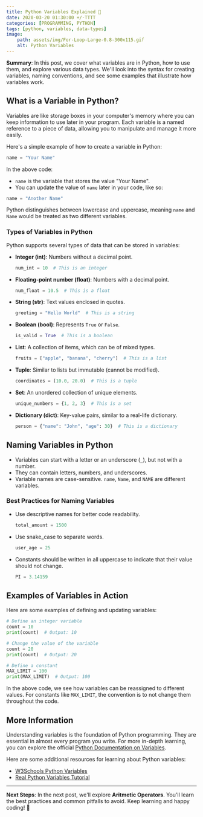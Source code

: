 ```yaml
---
title: Python Variables Explained 🎈
date: 2020-03-20 01:30:00 +/-TTTT
categories: [PROGRAMMING, PYTHON]
tags: [python, variables, data-types]
image:
    path: assets/img/For-Loop-Large-0.8-300x115.gif
    alt: Python Variables
---
```


**Summary**: In this post, we cover what variables are in Python, how to use them, and explore various data types. We'll look into the syntax for creating variables, naming conventions, and see some examples that illustrate how variables work.

## What is a Variable in Python?

Variables are like storage boxes in your computer's memory where you can keep information to use later in your program. Each variable is a named reference to a piece of data, allowing you to manipulate and manage it more easily.

Here's a simple example of how to create a variable in Python:

```python
name = "Your Name"
```

In the above code:
- `name` is the variable that stores the value "Your Name".
- You can update the value of `name` later in your code, like so:

```python
name = "Another Name"
```

Python distinguishes between lowercase and uppercase, meaning `name` and `Name` would be treated as two different variables.

### Types of Variables in Python

Python supports several types of data that can be stored in variables:

- **Integer (int)**: Numbers without a decimal point.
  ```python
  num_int = 10  # This is an integer
  ```
- **Floating-point number (float)**: Numbers with a decimal point.
  ```python
  num_float = 10.5  # This is a float
  ```
- **String (str)**: Text values enclosed in quotes.
  ```python
  greeting = "Hello World"  # This is a string
  ```
- **Boolean (bool)**: Represents `True` or `False`.
  ```python
  is_valid = True  # This is a boolean
  ```
- **List**: A collection of items, which can be of mixed types.
  ```python
  fruits = ["apple", "banana", "cherry"]  # This is a list
  ```
- **Tuple**: Similar to lists but immutable (cannot be modified).
  ```python
  coordinates = (10.0, 20.0)  # This is a tuple
  ```
- **Set**: An unordered collection of unique elements.
  ```python
  unique_numbers = {1, 2, 3}  # This is a set
  ```
- **Dictionary (dict)**: Key-value pairs, similar to a real-life dictionary.
  ```python
  person = {"name": "John", "age": 30}  # This is a dictionary
  ```

## Naming Variables in Python

- Variables can start with a letter or an underscore (`_`), but not with a number.
- They can contain letters, numbers, and underscores.
- Variable names are case-sensitive. `name`, `Name`, and `NAME` are different variables.

### Best Practices for Naming Variables

- Use descriptive names for better code readability.
  ```python
  total_amount = 1500
  ```
- Use snake_case to separate words.
  ```python
  user_age = 25
  ```
- Constants should be written in all uppercase to indicate that their value should not change.
  ```python
  PI = 3.14159
  ```

## Examples of Variables in Action

Here are some examples of defining and updating variables:

```python
# Define an integer variable
count = 10
print(count)  # Output: 10

# Change the value of the variable
count = 20
print(count)  # Output: 20

# Define a constant
MAX_LIMIT = 100
print(MAX_LIMIT)  # Output: 100
```

In the above code, we see how variables can be reassigned to different values. For constants like `MAX_LIMIT`, the convention is to not change them throughout the code.

## More Information

Understanding variables is the foundation of Python programming. They are essential in almost every program you write. For more in-depth learning, you can explore the official [Python Documentation on Variables](https://docs.python.org/3/tutorial/introduction.html#using-python-as-a-calculator).

Here are some additional resources for learning about Python variables:
- [W3Schools Python Variables](https://www.w3schools.com/python/python_variables.asp)
- [Real Python Variables Tutorial](https://realpython.com/python-variables/)

---

**Next Steps**: In the next post, we'll explore **Aritmetic Operators**. You'll learn the best practices and common pitfalls to avoid. Keep learning and happy coding! 🎉
